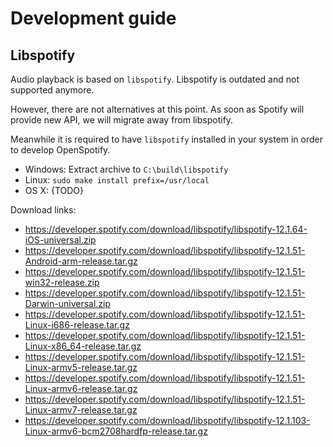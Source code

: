# Development guide

## Libspotify

Audio playback is based on `libspotify`.
Libspotify is outdated and not supported anymore.

However, there are not alternatives at this point.
As soon as Spotify will provide new API, we will migrate away from libspotify.

Meanwhile it is required to have `libspotify` installed in your system in order to develop OpenSpotify.

* Windows: Extract archive to `C:\build\libspotify`
* Linux: `sudo make install prefix=/usr/local`
* OS X: {TODO}

Download links:
- https://developer.spotify.com/download/libspotify/libspotify-12.1.64-iOS-universal.zip
- https://developer.spotify.com/download/libspotify/libspotify-12.1.51-Android-arm-release.tar.gz
- https://developer.spotify.com/download/libspotify/libspotify-12.1.51-win32-release.zip
- https://developer.spotify.com/download/libspotify/libspotify-12.1.51-Darwin-universal.zip
- https://developer.spotify.com/download/libspotify/libspotify-12.1.51-Linux-i686-release.tar.gz
- https://developer.spotify.com/download/libspotify/libspotify-12.1.51-Linux-x86_64-release.tar.gz
- https://developer.spotify.com/download/libspotify/libspotify-12.1.51-Linux-armv5-release.tar.gz
- https://developer.spotify.com/download/libspotify/libspotify-12.1.51-Linux-armv6-release.tar.gz
- https://developer.spotify.com/download/libspotify/libspotify-12.1.51-Linux-armv7-release.tar.gz
- https://developer.spotify.com/download/libspotify/libspotify-12.1.103-Linux-armv6-bcm2708hardfp-release.tar.gz
